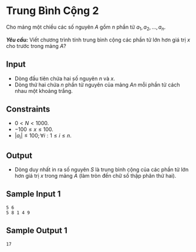 # Trung Bình Cộng 2

Cho mảng một chiều các số nguyên $A$ gồm $n$ phần tử $a_1, a_2, \dots, a_n$. 

***Yêu cầu:*** Viết chương trình tính trung bình cộng các phần tử lớn hơn giá trị $x$ cho trước trong mảng $A?$

## Input

- Dòng đầu tiên chứa hai số nguyên $n$ và $x$.
- Dòng thứ hai chứa $n$ phần tử nguyên của mảng $An$ mỗi phần tử cách nhau một khoảng trắng.

## Constraints

- $0 < N < 1000$.
- $-100 \le x \le 100$.
- $|a_i| \le 100; \forall i: 1 \le i \le n$.

## Output

- Dòng duy nhất in ra số nguyên $S$ là trung bình cộng của các phần tử lớn hơn giá trị $x$ trong mảng $A$ (làm tròn đến chữ số thập phân thứ hai).

## Sample Input 1

```
5 6
5 8 1 4 9
```

## Sample Output 1

```
17
```
